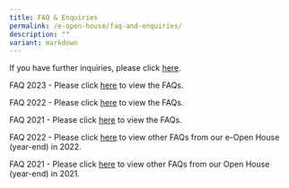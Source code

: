 ```yaml
---
title: FAQ & Enquiries
permalink: /e-open-house/faq-and-enquiries/
description: ""
variant: markdown
---
```

If you have further inquiries, please click [here](http://gg.gg/eOH_enquiries).  

FAQ 2023 - Please click [here](/files/FAQS\faqs%20eopen%20house%202023.pdf) to view the FAQs.

FAQ 2022 - Please click [here](/files/e-Open%20House%202022Nov%20\_9%20Nov%2022.pdf) to view the FAQs.

FAQ 2021 - Please click [here](/files/e-Open%20House%202021%20Nov_FAQs.pdf) to view the FAQs.

FAQ 2022 - Please click [here](/files/%20from%20our%20e-Open%20House%20year-end%20in%202022.pdf) to view other FAQs from our e-Open House (year-end) in 2022.

FAQ 2021 - Please click [here](/files/e-Open%20House%202021%20Nov_Collated%20FAQs%20from%20online%20engagement%20session%2026%20Nov.pdf) to view other FAQs from our Open House (year-end) in 2021.